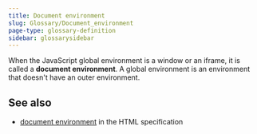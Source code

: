 ```yaml
---
title: Document environment
slug: Glossary/Document_environment
page-type: glossary-definition
sidebar: glossarysidebar
---
```



When the JavaScript global environment is a window or an iframe, it is called a **document environment**. A global environment is an environment that doesn't have an outer environment.

## See also

- [document environment](https://html.spec.whatwg.org/multipage/webappapis.html#document-environment) in the HTML specification

